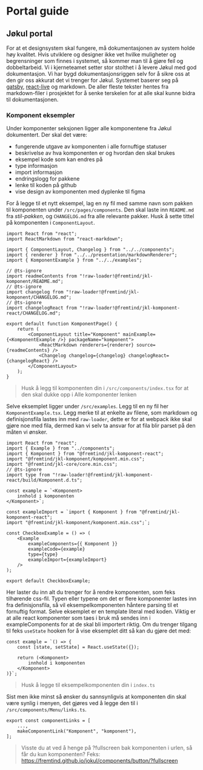 # Portal guide

## Jøkul portal

For at et designsystem skal fungere, må dokumentasjonen av system holde høy kvalitet. Hvis utviklere og designer ikke vet hvilke muligheter og begrensninger som finnes i systemet, så kommer man til å gjøre feil og dobbeltarbeid. Vi i kjerneteamet setter stor stolthet i å levere Jøkul med god dokumentasjon. Vi har bygd dokumentasjonsriggen selv for å sikre oss at den gir oss akkurat det vi trenger for Jøkul. Systemet baserer seg på [gatsby](https://www.gatsbyjs.org/), [react-live](https://github.com/FormidableLabs/react-live) og markdown. De aller fleste tekster hentes fra markdown-filer i prosjektet for å senke terskelen for at alle skal kunne bidra til dokumentasjonen.

### Komponent eksempler

Under komponenter seksjonen ligger alle komponentene fra Jøkul dokumentert. Der skal det være:

-   fungerende utgave av komponenten i alle fornuftige statuser
-   beskrivelse av hva komponenten er og hvordan den skal brukes
-   eksempel kode som kan endres på
-   type informasjon
-   import informasjon
-   endringslogg for pakkene
-   lenke til koden på github
-   vise design av komponenten med dyplenke til figma

For å legge til et nytt eksempel, lag en ny fil med samme navn som pakken til komponenten under `/src/pages/components`. Den skal laste inn `README.md` fra _stil-pakken_, og `CHANGELOG.md` fra alle relevante pakker. Husk å sette tittel på komponenten i `ComponentLayout`.

```
import React from "react";
import ReactMarkdown from "react-markdown";

import { ComponentLayout, Changelog } from "../../components";
import { renderer } from "../../presentation/markdownRenderer";
import { KomponentExample } from "../../examples";

// @ts-ignore
import readmeContents from "!raw-loader!@fremtind/jkl-komponent/README.md";
// @ts-ignore
import changelog from "!raw-loader!@fremtind/jkl-komponent/CHANGELOG.md";
// @ts-ignore
import changelogReact from "!raw-loader!@fremtind/jkl-komponent-react/CHANGELOG.md";

export default function KomponentPage() {
    return (
        <ComponentLayout title="Komponent" mainExample={<KomponentExample />} packageName="komponent">
            <ReactMarkdown renderers={renderer} source={readmeContents} />
            <Changelog changelog={changelog} changelogReact={changelogReact} />
        </ComponentLayout>
    );
}
```

> Husk å legg til komponenten din i `/src/components/index.tsx` for at den skal dukke opp i Alle komponenter lenken

Selve eksemplet ligger under `/src/examples`. Legg til en ny fil her `KomponentExample.tsx`. Legg merke til at enkelte av filene, som markdown og definisjonsfila lastes inn med `raw-loader`, dette er for at webpack ikke skal gjøre noe med fila, dermed kan vi selv ta ansvar for at fila blir parset på den måten vi ønsker.

```
import React from "react";
import { Example } from "../components";
import { Komponent } from "@fremtind/jkl-komponent-react";
import "@fremtind/jkl-komponent/komponent.min.css";
import "@fremtind/jkl-core/core.min.css";
// @ts-ignore
import type from "!raw-loader!@fremtind/jkl-komponent-react/build/Komponent.d.ts";

const example = `<Komponent>
    innhold i komponenten
</Komponent>`;

const exampleImport = `import { Komponent } from "@fremtind/jkl-komponent-react";
import "@fremtind/jkl-komponent/komponent.min.css";`;

const CheckboxExample = () => (
    <Example
        exampleComponents={{ Komponent }}
        exampleCode={example}
        type={type}
        exampleImport={exampleImport}
    />
);

export default CheckboxExample;
```

Her laster du inn alt du trenger for å rendre komponenten, som feks tilhørende css-fil. Typen eller typene om det er flere komponenter lastes inn fra definisjonsfila, så vil eksempelkomponenten håntere parsing til et fornuftig format. Selve eksemplet er en template literal med koden. Viktig er at alle react komponenter som taes i bruk må sendes inn i exampleComponents for at de skal bli importert riktig. Om du trenger tilgang til feks `useState` hooken for å vise eksemplet ditt så kan du gjøre det med:

```
const example = `() => {
    const [state, setState] = React.useState({});

    return (<Komponent>
        innhold i komponenten
    </Komponent>
)}`;
```

> Husk å legge til eksempelkomponenten din i `index.ts`

Sist men ikke minst så ønsker du sannsynligvis at komponenten din skal være synlig i menyen, det gjøres ved å legge den til i `/src/components/Menu/links.ts`.

```
export const componentLinks = [
    ...,
    makeComponentLink("Komponent", "komponent"),
];
```

> Visste du at ved å henge på ?fullscreen bak komponenten i urlen, så får du kun komponenten? Feks: https://fremtind.github.io/jokul/components/button/?fullscreen
